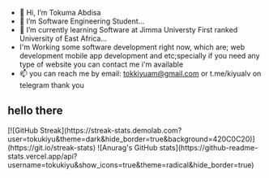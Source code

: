 - 👋 Hi, I’m Tokuma Abdisa
- 👀 I’m Software Engineering Student...
- 🌱 I’m currently learning Software at Jimma Universty First ranked University of East Africa...
- I'm Working some software development right now, which are; web development mobile app development and etc;specially if you need any type of website you can contact me i'm available 
- 📫  you can reach me by email: tokkiyuam@gmail.com or t.me/kiyualv on telegram
thank you
<h2>hello there</h2>
[![GitHub Streak](https://streak-stats.demolab.com?user=tokukiyu&theme=dark&hide_border=true&background=420C0C20)](https://git.io/streak-stats)
![Anurag's GitHub stats](https://github-readme-stats.vercel.app/api?username=tokukiyu&show_icons=true&theme=radical&hide_border=true)
</p>
<!---
tokukiyu/tokukiyu is a ✨ special ✨ repository because its `README.md` (this file) appears on your GitHub profile.
You can click the Preview link to take a look at your changes.
--->
